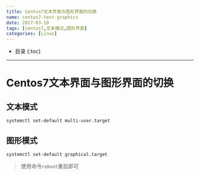 ```yaml
---
title: Centos7文本界面与图形界面的切换
name: centos7-text-graphics
date: 2017-03-10
tags: [centos7,文本模式,图形界面]
categories: [Linux]
---
```


* 目录
{:toc}

---

# Centos7文本界面与图形界面的切换

## 文本模式

```shell
systemctl set-default multi-user.target
```

## 图形模式

```shell
systemctl set-default graphical.target
```

> 使用命令`reboot`重启即可


